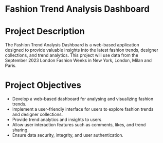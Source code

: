 # Fashion Trend Analysis Dashboard

# Project Description

The Fashion Trend Analysis Dashboard is a web-based application designed to provide valuable insights into the latest fashion trends, designer collections, and trend analytics. This project will use data from the September 2023 London Fashion Weeks in New York, London, Milan and Paris.

# Project Objectives

- Develop a web-based dashboard for analysing and visualizing fashion trends.
- Implement a user-friendly interface for users to explore fashion trends and designer collections.
- Provide trend analytics and insights to users.
- Allow user interaction features such as comments, likes, and trend sharing.
- Ensure data security, integrity, and user authentication.

